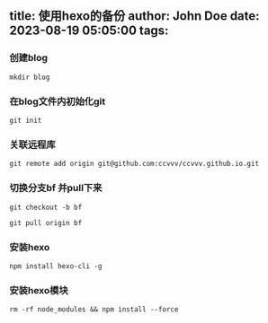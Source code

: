 title: 使用hexo的备份
author: John Doe
date: 2023-08-19 05:05:00
tags:
---
### 创建blog
```
mkdir blog
```


### 在blog文件内初始化git
```
git init 
```
### 关联远程库
```
git remote add origin git@github.com:ccvvv/ccvvv.github.io.git
```
### 切换分支bf 并pull下来
```
git checkout -b bf
```
```
git pull origin bf
```
### 安装hexo
```
npm install hexo-cli -g
```
### 安装hexo模块
```
rm -rf node_modules && npm install --force
```